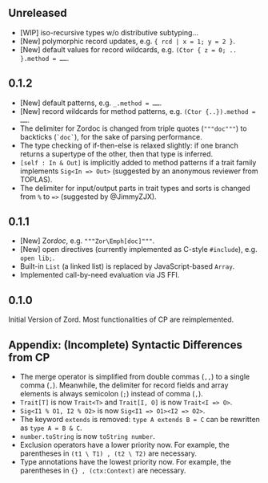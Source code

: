 ## Unreleased

- [WIP] iso-recursive types w/o distributive subtyping...
- [New] polymorphic record updates, e.g. `{ rcd | x = 1; y = 2 }`.
- [New] default values for record wildcards, e.g. `(Ctor { z = 0; .. }.method = ……`.

## 0.1.2

- [New] default patterns, e.g. `_.method = ……`.
- [New] record wildcards for method patterns, e.g. `(Ctor {..}).method = ……`.
- The delimiter for Zordoc is changed from triple quotes (`"""doc"""`) to backticks (`` `doc` ``), for the sake of parsing performance.
- The type checking of if-then-else is relaxed slightly: if one branch returns a supertype of the other, then that type is inferred.
- `[self : In & Out]` is implicitly added to method patterns if a trait family implements `Sig<In => Out>` (suggested by an anonymous reviewer from TOPLAS).
- The delimiter for input/output parts in trait types and sorts is changed from `%` to `=>` (suggested by @JimmyZJX).

## 0.1.1

- [New] Zor*doc*, e.g. `"""Zor\Emph[doc]"""`.
- [New] open directives (currently implemented as C-style `#include`), e.g. `open lib;`.
- Built-in `List` (a linked list) is replaced by JavaScript-based `Array`.
- Implemented call-by-need evaluation via JS FFI.

## 0.1.0

Initial Version of Zord. Most functionalities of CP are reimplemented.

## Appendix: (Incomplete) Syntactic Differences from CP

- The merge operator is simplified from double commas (`,,`) to a single comma (`,`). Meanwhile, the delimiter for record fields and array elements is always semicolon (`;`) instead of comma (`,`).
- `Trait[T]` is now `Trait<T>` and `Trait[I, O]` is now `Trait<I => O>`.
- `Sig<I1 % O1, I2 % O2>` is now `Sig<I1 => O1><I2 => O2>`.
- The keyword `extends` is removed: `type A extends B = C` can be rewritten as `type A = B & C`.
- `number.toString` is now `toString number`.
- Exclusion operators have a lower priority now. For example, the parentheses in `(t1 \ T1) , (t2 \ T2)` are necessary.
- Type annotations have the lowest priority now. For example, the parentheses in `{} , (ctx:Context)` are necessary.
